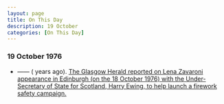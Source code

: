 ```yaml
---
layout: page
title: On This Day
description: 19 October
categories: [On This Day]
---
```


### 19 October 1976
* —— (<span id="age1"></span> years ago). [The Glasgow Herald reported on Lena Zavaroni appearance in Edinburgh (on the 18 October 1976) with the Under-Secretary of State for Scotland, Harry Ewing, to help launch a firework safety campaign.](/glasgow%20herald/1976/10/19/the-glasgow-herald.html)

<!-- Script for calculating number of years ago -->
<script>

var dob = '19761019';
var year = Number(dob.substr(0, 4));
var month = Number(dob.substr(4, 2)) - 1;
var day = Number(dob.substr(6, 2));
var today = new Date();
var age1 = today.getFullYear() - year;
if (today.getMonth() < month || (today.getMonth() == month && today.getDate() < day)) {
age1--;
}
document.getElementById("age1").innerHTML=age1;
</script>

